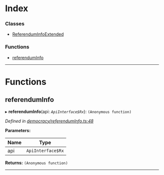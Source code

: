 

# Index

### Classes

* [ReferendumInfoExtended](../classes/_democracy_referenduminfo_.referenduminfoextended.md)

### Functions

* [referendumInfo](_democracy_referenduminfo_.md#referenduminfo)

---

# Functions

<a id="referenduminfo"></a>

##  referendumInfo

▸ **referendumInfo**(api: *`ApiInterface$Rx`*): `(Anonymous function)`

*Defined in [democracy/referendumInfo.ts:48](https://github.com/polkadot-js/api/blob/b8863a0/packages/api-derive/src/democracy/referendumInfo.ts#L48)*

**Parameters:**

| Name | Type |
| ------ | ------ |
| api | `ApiInterface$Rx` |

**Returns:** `(Anonymous function)`

___

